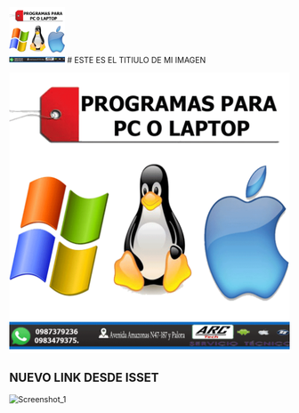 <img src="imagenes/PROGRAMAS.png" width="100">
# ESTE ES EL TITIULO DE MI IMAGEN

![](imagenes/PROGRAMAS.png)

## NUEVO LINK DESDE ISSET
![Screenshot_1](https://user-images.githubusercontent.com/34762008/78501124-f23d0c00-771f-11ea-9d15-86ec15c62754.png)


